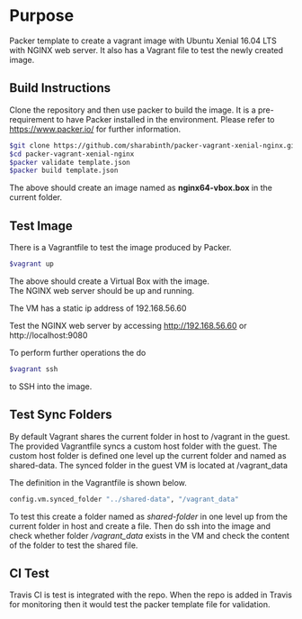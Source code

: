 # Purpose

Packer template to create a vagrant image with Ubuntu Xenial 16.04 LTS with NGINX web server.
It also has a Vagrant file to test the newly created image.

## Build Instructions

Clone the repository and then use packer to build the image.  It is a pre-requirement to have Packer installed in the environment.  Please refer to https://www.packer.io/ for further information.

``` bash
$git clone https://github.com/sharabinth/packer-vagrant-xenial-nginx.git
$cd packer-vagrant-xenial-nginx
$packer validate template.json
$packer build template.json
```

The above should create an image named as **nginx64-vbox.box** in the current folder.

## Test Image

There is a Vagrantfile to test the image produced by Packer.

``` bash
$vagrant up
```
The above should create a Virtual Box with the image.  
The NGINX web server should be up and running.

The VM has a static ip address of 192.168.56.60

Test the NGINX web server by accessing http://192.168.56.60  or http://localhost:9080

To perform further operations the do  

``` bash
$vagrant ssh
```
to SSH into the image.

## Test Sync Folders

By default Vagrant shares the current folder in host to /vagrant in the guest.
The provided Vagrantfile syncs a custom host folder with the guest.
The custom host folder is defined one level up the current folder and named as shared-data.  The synced folder in the guest VM is located at /vagrant_data

The definition in the Vagrantfile is shown below.

``` bash
config.vm.synced_folder "../shared-data", "/vagrant_data"
```

To test this create a folder named as *shared-folder* in one level up from the current folder in host and create a file.  Then do ssh into the image and check whether folder */vagrant_data* exists in the VM and check the content of the folder to test the shared file. 

## CI Test

Travis CI is test is integrated with the repo.  When the repo is added in Travis for monitoring then it would test the packer template file for validation.


